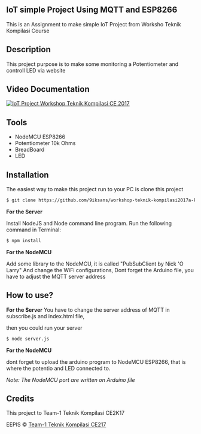 
## IoT simple Project Using MQTT and ESP8266
This is an Assignment to make simple IoT Project from Worksho Teknik Kompilasi Course

## Description
This project purpose is to make some monitoring a Potentiometer and controll LED via website

## Video Documentation
[![IoT Project Workshop Teknik Kompilasi CE 2017](https://i.ytimg.com/vi/GtCJnHdL41Q/hqdefault.jpg)](https://www.youtube.com/watch?v=GtCJnHdL41Q&list=PLXA2ixTftgBN1AUagIgYz1PbGW8RsYSud)

## Tools
  - NodeMCU ESP8266
  - Potentiometer 10k Ohms
  - BreadBoard
  - LED

## Installation

The easiest way to make this project run to your PC is clone this project

```bash
$ git clone https://github.com/9iksans/workshop-teknik-kompilasi2017a-kelompok1.git
```

<b>For the Server</b>

Install NodeJS and Node command line program. 
Run the following command in Terminal:

```bash
$ npm install
```

<b>For the NodeMCU</b>

Add some library to the NodeMCU, it is called "PubSubClient by Nick 'O Larry"
And change the WiFi configurations,
Dont forget the Arduino file, you have to adjust the MQTT server address



## How to use?

<b>For the Server</b>
You have to change the server address of MQTT in subscribe.js and index.html file, 

then you could run your server

```bash
$ node server.js
```

<b>For the NodeMCU</b>

dont forget to upload the arduino program to NodeMCU ESP8266, that is where the potentio and LED connected to.

*Note: The NodeMCU port are written on Arduino file*


## Credits
This project to Team-1 Teknik Kompilasi CE2K17



EEPIS © [Team-1 Teknik Kompilasi CE217](https://github.com/9iksans)
